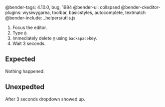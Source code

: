 @bender-tags: 4.10.0, bug, 1984
@bender-ui: collapsed
@bender-ckeditor-plugins: wysiwygarea, toolbar, basicstyles, autocomplete, textmatch
@bender-include: _helpers/utils.js

1. Focus the editor.
1. Type `@`.
1. Immediately delete `@` using `backspace`key.
1. Wait 3 seconds.

## Expected

Nothing happened.

## Unexpedted

After 3 seconds dropdown showed up.
